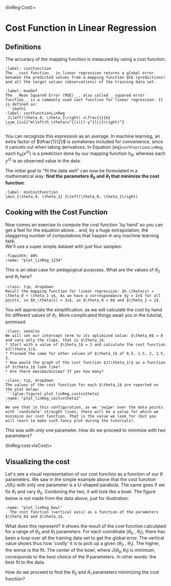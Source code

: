 (linReg:Cost)=
# Cost Function in Linear Regression

## Definitions

The accuracy of the mapping function is measured by using a cost function. 
````{prf:definition}
:label: costFunction
The __cost function__ in linear regression returns a global error between the predicted values from a mapping function $h$ (predictions) and all the target values (observations) of the training data set.
````

````{prf:definition}
:label: mseDef
The __Mean Squared Error (MSE)__, also called __squared error function__ is a commonly used cost function for linear regression. It is defined as:
```{math}
:label: costFunctionLinReg
 J\left(\theta_0, \theta_1\right) =\frac{1}{m} \sum_{i=1}^m\left(h_\theta(x^{(i)})-y^{(i)}\right)^2
```
````
You can recognize this expression as an average. In machine learning, an extra factor of $\tfrac{1}{2}$ is sometimes included for convenience, since it cancels out when taking derivatives.
In Equation {eq}`costFunctionLinReg`, each $h_\theta (x^{(i)})$ is a prediction done by our mapping function $h_\theta$, whereas each $y^{(i)}$ is an observed value in the data. 

The initial goal to "fit the data well" can now be formulated in a mathematical way: __find the parameters $\theta_0$ and $\theta_1$ that minimize the cost function__:
```{math}
:label: minCostFunction
\min_{\theta_0, \theta_1} J\left(\theta_0, \theta_1\right)
```

## Cooking with the Cost Function 
Now comes an exercise to compute the cost function 'by hand' so you can get a feel for the equation above... and, by a huge extrapolation, the staggering number of computations that happen in any machine learning task.  
We'll use a super simple dataset with just four samples:

```{glue:figure} plot_linReg_1234
:figwidth: 80%
:name: "plot_linReg_1234"
```

This is an ideal case for pedagogical purposes. What are the values of $\theta_0$ and $\theta_1$ here? 
```{admonition} Check your answers
:class: tip, dropdown
Recall the mapping function for linear regression: $h_\theta(x) = \theta_0 + \theta_1 x$. As we have a correspondance $y = 2x$ for all points, so $h_\theta(x) = 2x$, so $\theta_0 = 0$ and $\theta_1 = 2$.
```
You will appreciate the simplification, as we will calculate the cost by hand for different values of $\theta_1$. More complicated things await you in the tutorial, promised.

```{admonition} Exercise
:class: seealso
We will set our intercept term to its optimized value: $\theta_0$ = 0 and vary only the slope, that is $\theta_1$.
* Start with a value of $\theta_1$ = 1 and calculate the cost function $J(\theta_1)$.
* Proceed the same for other values of $\theta_1$ of 0.5, 1.5, 2, 2.5, 3.
* How would the graph of the cost function $J(\theta_1)$ as a function of $\theta_1$ look like?
* Are there maxima/minima? If yes how many?
```


````{admonition} Solutions  ✋  Don't look too soon! Give it a try first.
:class: tip, dropdown  
The values of the cost function for each $\theta_1$ are reported on the plot below:
```{glue:figure} plot_linReg_costvstheta1
:name: "plot_linReg_costvstheta1"
```
We see that in this configuration, as we 'swipe' over the data points with 'candidate' straight lines, there will be a value for which we minimize our cost function. That is the value we look for (but you will learn to make such fancy plot during the tutorials).
````

This was with only one parameter. How do we proceed to minimize with two parameters? 

(linReg:cost:visCost)=
## Visualizing the cost
Let's see a visual representation of our cost function as a function of our $\theta$ parameters. We saw in the simple example above that the cost function $J(\theta_1)$ with only one parameter is a U-shaped parabola. The same goes if we fix $\theta_1$ and vary $\theta_0$. Combining the two, it will look like a bowl. The figure below is not made from the data above, just for illustration:
```{glue:figure} plot_linReg_bowl
:name: "plot_linReg_bowl"
. The cost function (vertical axis) as a function of the parameters $\theta_0$ and $\theta_1$.
```
What does this represent? It shows the result of the cost function calculated for a range of $\theta_0$ and $\theta_1$ parameters. For each coordinate ($\theta_0$ , $\theta_1$), there has been a loop over all the training data set to get the global error. The vertical value shows thus how 'costly' it is to pick up a given ($\theta_0$ , $\theta_1$). The higher, the worse is the fit. The center of the bowl, where $J(\theta_0 , \theta_1)$ is minimum, corresponds to the best choice of the $\theta$ parameters. In other words: the best fit to the data.

How do we proceed to find the $\theta_0$ and $\theta_1$ parameters minimizing the cost function?